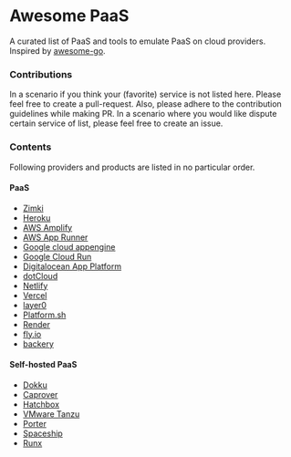 # Awesome PaaS
A curated list of PaaS and tools to emulate PaaS on cloud providers. Inspired by [awesome-go](https://github.com/avelino/awesome-go).


### Contributions

In a scenario if you think your (favorite) service is not listed here. Please feel free to create a pull-request. Also, please adhere to the contribution guidelines while making PR. In a scenario where you would like dispute certain service of list, please feel free to create an issue.

### Contents

Following providers and products are listed in no particular order.

#### PaaS
- [Zimki](https://www.slideshare.net/swardley/zimki-2006)
- [Heroku](https://www.heroku.com)
- [AWS Amplify](https://aws.amazon.com/amplify)
- [AWS App Runner](https://aws.amazon.com/apprunner)
- [Google cloud appengine](https://cloud.google.com/appengine)
- [Google Cloud Run](https://cloud.google.com/run)
- [Digitalocean App Platform](https://www.digitalocean.com/products/app-platform)
- [dotCloud](https://www.docker.com/docker-news-and-press/dotcloud-inc-now-docker-inc)
- [Netlify](https://www.netlify.com)
- [Vercel](https://vercel.com)
- [layer0](https://www.layer0.co)
- [Platform.sh](https://platform.sh)
- [Render](https://render.com)
- [fly.io](https://fly.io)
- [backery](https://backery.io/)

#### Self-hosted PaaS
- [Dokku](https://dokku.com)
- [Caprover](https://caprover.com/)
- [Hatchbox](https://www.hatchbox.io)
- [VMware Tanzu](https://tanzu.vmware.com)
- [Porter](https://porter.run)
- [Spaceship](https://spaceship.run)
- [Runx](https://runx.dev)

